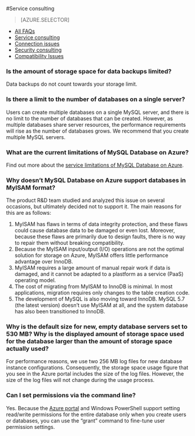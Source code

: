 <properties linkid="" urlDisplayName="" pageTitle="MySQL Service Questions – Microsoft Azure Cloud" metakeywords="Azure Cloud, technical documentation, documents and resources, MySQL, database, FAQ, Azure MySQL, MySQL PaaS, Azure MySQL PaaS, Azure MySQL Service, Azure RDS" description="Provides quick answers for common technical questions encountered by users when using MySQL Database on Azure. Contact technical support if you have any further questions." metaCanonical="" services="MySQL" documentationCenter="Services" title="" authors="" solutions="" manager="" editor="" />

<tags ms.service="mysql" ms.date="" wacn.date="11/25/2015"/>

#Service consulting
> [AZURE.SELECTOR]
- [All FAQs](/documentation/articles/mysql-database-tech-faq)
- [Service consulting](/documentation/articles/mysql-database-serviceinquiry)
- [Connection issues](/documentation/articles/mysql-database-connectioninquiry)
- [Security consulting](/documentation/articles/mysql-database-securityinquiry)
- [Compatibility Issues](/documentation/articles/mysql-database-compatibilityinquiry)

### **Is the amount of storage space for data backups limited?**
  
Data backups do not count towards your storage limit.

### **Is there a limit to the number of databases on a single server?**

Users can create multiple databases on a single MySQL server, and there is no limit to the number of databases that can be created. However, as multiple databases share server resources, the performance requirements will rise as the number of databases grows. We recommend that you create multiple MySQL servers.
	
### **What are the current limitations of MySQL Database on Azure?**
	
Find out more about the [service limitations of MySQL Database on Azure](/documentation/articles/mysql-database-operation-limitation/).

### **Why doesn’t MySQL Database on Azure support databases in MyISAM format?**

The product R&D team studied and analyzed this issue on several occasions, but ultimately decided not to support it. The main reasons for this are as follows:

1. MyISAM has flaws in terms of data integrity protection, and these flaws could cause database data to be damaged or even lost. Moreover, because these flaws are primarily due to design faults, there is no way to repair them without breaking compatibility.
2. Because the MyISAM input/output (I/O) operations are not the optimal solution for storage on Azure, MyISAM offers little performance advantage over InnoDB.
3. MyISAM requires a large amount of manual repair work if data is damaged, and it cannot be adapted to a plastform as a service (PaaS) operating model.
4. The cost of migrating from MyISAM to InnoDB is minimal. In most applications, migration requires only changes to the table creation code.
5. The development of MySQL is also moving toward InnoDB. MySQL 5.7 (the latest version) doesn’t use MyISAM at all, and the system database has also been transitioned to InnoDB.

### **Why is the default size for new, empty database servers set to 530 MB? Why is the displayed amount of storage space used for the database larger than the amount of storage space actually used?**
	
For performance reasons, we use two 256 MB log files for new database instance configurations. Consequently, the storage space usage figure that you see in the Azure portal includes the size of the log files. However, the size of the log files will not change during the usage process.
	
### **Can I set permissions via the command line?**

Yes. Because the [Azure portal](https://manage.windowsazure.cn/) and Windows PowerShell support setting read/write permissions for the entire database only when you create users or databases, you can use the “grant” command to fine-tune user permission settings.

<!---HONumber=Acom_0104_2016_MySql-->